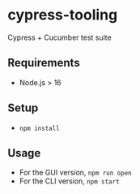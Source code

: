 # cypress-tooling
Cypress + Cucumber test suite

## Requirements
- Node.js > 16

## Setup
- `npm install`

## Usage
- For the GUI version, `npm run open`
- For the CLI version, `npm start`

